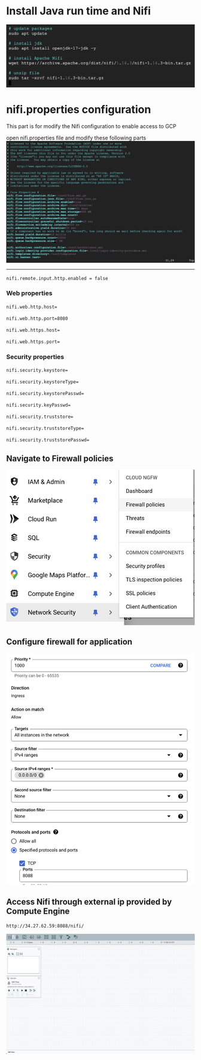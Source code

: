 # Install Java run time and Nifi
![alt text](images/image.png)

# nifi.properties configuration
This part is for modify the Nifi configuration to enable access to GCP

open nifi.properties file and modify these following parts
![alt text](images/nifi.properties.png)

---------------------------------------
`nifi.remote.input.http.enabled = false`

### Web properties
`nifi.web.http.host=`

`nifi.web.http.port=8080`

`nifi.web.https.host=`

`nifi.web.https.port=`

### Security properties

`nifi.security.keystore=`

`nifi.security.keystoreType=`

`nifi.security.keystorePasswd=`

`nifi.security.keyPasswd=`

`nifi.security.truststore=`

`nifi.security.truststoreType=`

`nifi.security.truststorePasswd=`

<!-- Setup firewall for the application -->
## Navigate to Firewall policies
![alt text](images/where_to_find_firewall.png)

## Configure firewall for application
![alt text](images/firewall_configure.png)

## Access Nifi through external ip provided by Compute Engine

`http://34.27.62.59:8088/nifi/`

![alt text](images/Nifi.png)


